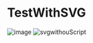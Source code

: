 # TestWithSVG
![image](https://raw.githubusercontent.com/lyndaidaii/TestWithSVG/main/examplesvgWithoutScript.svg?token=APLVMFPQ2JG4UGCL22XRF7C73LJSS)
![svgwithouScript](https://raw.githubusercontent.com/lyndaidaii/TestWithSVG/main/examplesvgWithoutScript.svg?token=APLVMFL7O7NUNO47X56XRGK73LKEU)
